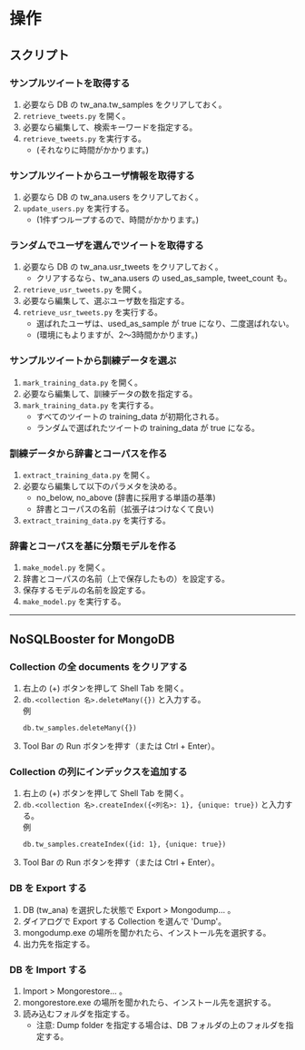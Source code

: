 # 操作

## スクリプト

### サンプルツイートを取得する

1. 必要なら DB の tw_ana.tw_samples をクリアしておく。
1. `retrieve_tweets.py` を開く。
1. 必要なら編集して、検索キーワードを指定する。
1. `retrieve_tweets.py` を実行する。
    - (それなりに時間がかかります。)

### サンプルツイートからユーザ情報を取得する

1. 必要なら DB の tw_ana.users をクリアしておく。
1. `update_users.py` を実行する。
    - (1件ずつループするので、時間がかかります。)

### ランダムでユーザを選んでツイートを取得する

1. 必要なら DB の tw_ana.usr_tweets をクリアしておく。
    - クリアするなら、tw_ana.users の used_as_sample, tweet_count も。
1. `retrieve_usr_tweets.py` を開く。
1. 必要なら編集して、選ぶユーザ数を指定する。
1. `retrieve_usr_tweets.py` を実行する。
    - 選ばれたユーザは、used_as_sample が true になり、二度選ばれない。
    - (環境にもよりますが、2～3時間かかります。)

### サンプルツイートから訓練データを選ぶ

1. `mark_training_data.py` を開く。
1. 必要なら編集して、訓練データの数を指定する。
1. `mark_training_data.py` を実行する。
    - すべてのツイートの training_data が初期化される。
    - ランダムで選ばれたツイートの training_data が true になる。

### 訓練データから辞書とコーパスを作る

1. `extract_training_data.py` を開く。
1. 必要なら編集して以下のパラメタを決める。
    - no_below, no_above (辞書に採用する単語の基準)
    - 辞書とコーパスの名前（拡張子はつけなくて良い)
1. `extract_training_data.py` を実行する。

### 辞書とコーパスを基に分類モデルを作る

1. `make_model.py` を開く。
1. 辞書とコーパスの名前（上で保存したもの）を設定する。
1. 保存するモデルの名前を設定する。
1. `make_model.py` を実行する。

---
## NoSQLBooster for MongoDB

### Collection の全 documents をクリアする

1. 右上の (+) ボタンを押して Shell Tab を開く。
1. `db.<collection 名>.deleteMany({})` と入力する。  
    例
    ```
    db.tw_samples.deleteMany({})
    ```
1. Tool Bar の Run ボタンを押す（または Ctrl + Enter）。

### Collection の列にインデックスを追加する

1. 右上の (+) ボタンを押して Shell Tab を開く。
1. `db.<collection 名>.createIndex({<列名>: 1}, {unique: true})` と入力する。  
    例
    ```
    db.tw_samples.createIndex({id: 1}, {unique: true})
    ```
1. Tool Bar の Run ボタンを押す（または Ctrl + Enter）。

### DB を Export する

1. DB (tw_ana) を選択した状態で Export > Mongodump... 。
1. ダイアログで Export する Collection を選んで 'Dump'。
1. mongodump.exe の場所を聞かれたら、インストール先を選択する。
1. 出力先を指定する。

### DB を Import する

1. Import > Mongorestore... 。
1. mongorestore.exe の場所を聞かれたら、インストール先を選択する。
1. 読み込むフォルダを指定する。
    - 注意: Dump folder を指定する場合は、DB フォルダの上のフォルダを指定する。
